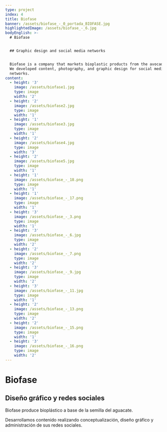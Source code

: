 ```yaml
---
type: project
index: 4
title: Biofase
banner: /assets/biofase_-_0_portada_BIOFASE.jpg
highlightedImage: /assets/biofase_-_6.jpg
bodyEnglish: >-
  # Biofase


  ## Graphic design and social media networks


  Biofase is a company that markets bioplastic products from the avocado seed.
  We developed content, photography, and graphic design for social media
  networks.
content:
  - height: '3'
    image: /assets/biofase1.jpg
    type: image
    width: '2'
  - height: '2'
    image: /assets/biofase2.jpg
    type: image
    width: '1'
  - height: '1'
    image: /assets/biofase3.jpg
    type: image
    width: '1'
  - height: '2'
    image: /assets/biofase4.jpg
    type: image
    width: '3'
  - height: '2'
    image: /assets/biofase5.jpg
    type: image
    width: '1'
  - height: '1'
    image: /assets/biofase_-_18.png
    type: image
    width: '1'
  - height: '1'
    image: /assets/biofase_-_17.png
    type: image
    width: '1'
  - height: '3'
    image: /assets/biofase_-_3.png
    type: image
    width: '1'
  - height: '3'
    image: /assets/biofase_-_6.jpg
    type: image
    width: '2'
  - height: '2'
    image: /assets/biofase_-_7.png
    type: image
    width: '2'
  - height: '3'
    image: /assets/biofase_-_9.jpg
    type: image
    width: '2'
  - height: '3'
    image: /assets/biofase_-_11.jpg
    type: image
    width: '1'
  - height: '2'
    image: /assets/biofase_-_13.png
    type: image
    width: '2'
  - height: '2'
    image: /assets/biofase_-_15.png
    type: image
    width: '1'
  - height: '3'
    image: /assets/biofase_-_16.png
    type: image
    width: '2'
---
```

# Biofase

## Diseño gráfico y redes sociales

Biofase produce bioplástico a base de la semilla del aguacate.

Desarrollamos contenido realizando conceptualización, diseño gráfico y administración de sus redes sociales.

##
